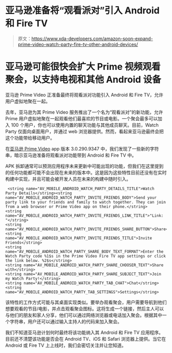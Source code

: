 # 亚马逊准备将“观看派对”引入 Android 和 Fire TV

> 原文：<https://www.xda-developers.com/amazon-soon-expand-prime-video-watch-party-fire-tv-other-android-devices/>

# 亚马逊可能很快会扩大 Prime 视频观看聚会，以支持电视和其他 Android 设备

亚马逊 Prime Video 正准备最终将观看派对功能引入 Android 和 Fire TV，允许用户虚拟地聚在一起。

去年，亚马逊为其 Prime Video 服务推出了一个名为“观看派对”的新功能，允许 Prime 用户虚拟地聚在一起观看他们最喜欢的节目或电影。一个聚会最多可以加入 100 个用户，你也可以使用内置的聊天功能与其他成员聊天。目前，Watch Party 仅面向桌面用户，并通过 web 浏览器提供。然而，看起来亚马逊最终会把这个功能带给移动用户。

在[亚马逊 Prime Video](https://play.google.com/store/apps/details?id=com.amazon.avod.thirdpartyclient) app 版本 3.0.290.9347 中，我们发现了一些新的字符串，暗示亚马逊准备将观看派对功能带到 Android 和 Fire TV 中。

APK 拆卸通常可以预测应用程序未来更新中可能出现的功能，但我们在这里提到的任何功能都可能不会出现在未来的版本中。这是因为这些特性目前还没有在实时构建中实现，并且可能会被开发人员在未来的构建中随时引入。

```
 <string name="AV_MOBILE_ANDROID_WATCH_PARTY_DETAILS_TITLE">Watch Party Details</string><string name="AV_MOBILE_ANDROID_WATCH_PARTY_INVITE_FRIENDS_BODY">Send your party link to your friends and family to watch together. They can join from a web browser or Prime Video app on their phone.</string>
<string name="AV_MOBILE_ANDROID_WATCH_PARTY_INVITE_FRIENDS_LINK_TITLE">"Link: "</string>
<string name="AV_MOBILE_ANDROID_WATCH_PARTY_INVITE_FRIENDS_SHARE_BUTTON">Share</string>
<string name="AV_MOBILE_ANDROID_WATCH_PARTY_INVITE_FRIENDS_TITLE">Invite Friends</string>
<string name="AV_MOBILE_ANDROID_WATCH_PARTY_SHARE_BODY_TEXT_FORMAT">Enter the Watch Party code %1$s in the Prime Video Fire TV app settings or click the link below. %2$s</string>
<string name="AV_MOBILE_ANDROID_WATCH_PARTY_SHARE_CHOOSER_TEXT">Share with</string>
<string name="AV_MOBILE_ANDROID_WATCH_PARTY_SHARE_SUBJECT_TEXT">Join my Watch Party!</string>
<string name="AV_MOBILE_ANDROID_WATCH_PARTY_TAB_CHAT">Chat</string>
<string name="AV_MOBILE_ANDROID_WATCH_PARTY_TAB_SETTINGS">Settings</string> 
```

该特性的工作方式可能与其桌面实现类似。要举办观看聚会，用户需要导航到他们想要观看的节目/电影，并点击观看聚会图标。这将生成一个链接，然后主人可以与他们的朋友和家人分享，他们可以通过网络浏览器或电话加入聚会。根据其中一个字符串，用户还可以通过输入主持人的代码来加入聚会。

我们不知道亚马逊计划何时最终将该功能纳入其 Android 和 Fire TV 应用程序。目前还不清楚该功能是否会在 Android TV、iOS 和 Safari 浏览器上提供。当它在 Android 或 Fire TV 上上线时，我们会密切关注并让您知道。